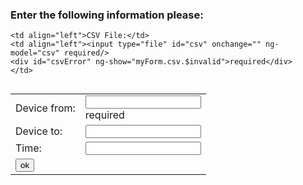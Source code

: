 

<html>

  <script src="https://ajax.googleapis.com/ajax/libs/angularjs/1.6.4/angular.min.js"></script> 
  <script type="text/javascript" src="tree.js"></script>
  <script type="text/javascript" src="findPath.js"></script>
  
<script>
  function validateForm() {
    var csv = document.forms["myForm"]["csv"].value;
    // read CSV file content and save it to Tree
    readCSV(); 
  
  var x = document.forms["myForm"]["from"].value;
  var y = document.forms["myForm"]["to"].value;
  var t = document.forms["myForm"]["time"].value;
  
  findPath(x,y,t);
  
     
  } 
  </script>
  
<body  ng-app="">  
 

<h3>Enter the following information please:</h3>

<form name="myForm">
  <table align="left">
  <tr>
    
    <td align="left">CSV File:</td>
    <td align="left"><input type="file" id="csv" onchange="" ng-model="csv" required/>
    <div id="csvError" ng-show="myForm.csv.$invalid">required</div>
    </td>
    
  </tr>
  <tr>
    <td align="left">Device from: </td>
    <td align="left"><input type="text" name="from" ng-model="from" required>
      <div id="fromError" ng-show="myForm.from.$invalid">required</div></td>
  </tr>
    <tr><td align="left">Device to: </td><td align="left"><input type="text" name="to"></td></tr>
    <tr><td align="left">Time: </td><td align="left"><input type="text" name="time"></td></tr>
  
  <tr><td align="left" colspan="2"><input type="button" onclick="validateForm()" value="ok" /></td></tr>
  
  </table>
  
</form>
</body>
</html>
